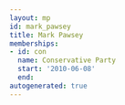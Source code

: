 ```yaml
---
layout: mp
id: mark_pawsey
title: Mark Pawsey
memberships:
- id: con
  name: Conservative Party
  start: '2010-06-08'
  end: 
autogenerated: true
---
```

